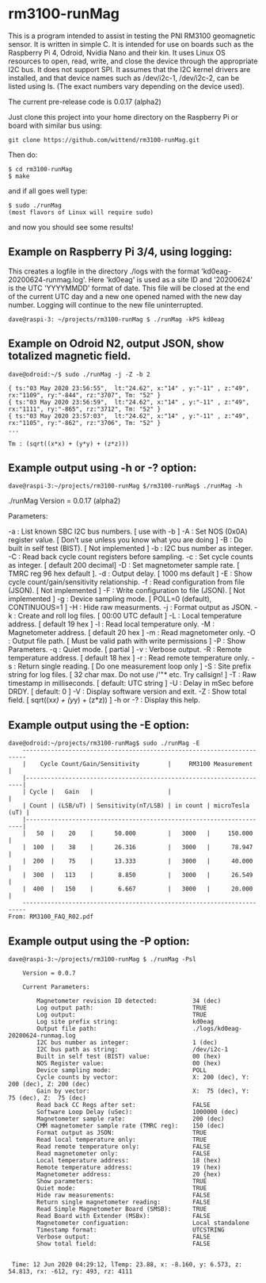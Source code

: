 # rm3100-runMag

This is a program intended to assist in testing the PNI RM3100 geomagnetic sensor.  It is written in simple C. It is intended for use on boards such as the Raspberry Pi 4, Odroid, Nvidia Nano and their kin. It uses Linux
OS resources to open, read, write, and close the device through the appropriate I2C bus.  It does not support SPI.  It assumes that the I2C kernel drivers are installed, and that device names such as /dev/i2c-1,
/dev/i2c-2, can be listed using ls.  (The exact numbers vary depending on the device used).

The current pre-release code is 0.0.17 (alpha2)

Just clone this project into your home directory on the Raspberry Pi or board with similar bus using:

    git clone https://github.com/wittend/rm3100-runMag.git

Then do:

    $ cd rm3100-runMag
    $ make


and if all goes well type:

    $ sudo ./runMag
    (most flavors of Linux will require sudo)


and now you should see some results!

## Example on Raspberry Pi 3/4, using logging:

This creates a logfile in the directory ./logs with the format 'kd0eag-20200624-runmag.log'.
Here 'kd0eag' is used as a site ID and '20200624' is the UTC 'YYYYMMDD' format of date.
This file will be closed at the end of the current UTC day and a new one opened named with the new day number.
Logging will continue to the new file uninterrupted.

    dave@raspi-3: ~/projects/rm3100-runMag $ ./runMag -kPS kd0eag



## Example on Odroid N2, output JSON, show totalized magnetic field.

    dave@odroid:~/$ sudo ./runMag -j -Z -b 2

    { ts:"03 May 2020 23:56:55",  lt:"24.62", x:"14" , y:"-11" , z:"49", rx:"1109", ry:"-844", rz:"3707", Tm: "52" }
    { ts:"03 May 2020 23:56:59",  lt:"24.62", x:"14" , y:"-11" , z:"49", rx:"1111", ry:"-865", rz:"3712", Tm: "52" }
    { ts:"03 May 2020 23:57:03",  lt:"24.62", x:"14" , y:"-11" , z:"49", rx:"1105", ry:"-862", rz:"3706", Tm: "52" }
    ...

    Tm : (sqrt((x*x) + (y*y) + (z*z)))


## Example output using -h or -? option:

    dave@raspi-3:~/projects/rm3100-runMag $/rm3100-runMag$ ./runMag -h

./runMag Version = 0.0.17 (alpha2)

Parameters:

   -a                     :  List known SBC I2C bus numbers.       [ use with -b ]
   -A                     :  Set NOS (0x0A) register value.        [ Don't use unless you know what you are doing ]
   -B <reg mask>          :  Do built in self test (BIST).         [ Not implemented ]
   -b <bus as integer>    :  I2C bus number as integer.
   -C                     :  Read back cycle count registers before sampling.
   -c <count>             :  Set cycle counts as integer.          [ default 200 decimal]
   -D <rate>              :  Set magnetometer sample rate.         [ TMRC reg 96 hex default ].
   -d <delay as ms>       :  Output delay.                         [ 1000 ms default ]
   -E                     :  Show cycle count/gain/sensitivity relationship.
   -f <filename>          :  Read configuration from file (JSON).  [ Not implemented ]
   -F <filename>          :  Write configuration to file (JSON).   [ Not implemented ]
   -g <mode>              :  Device sampling mode.                 [ POLL=0 (default), CONTINUOUS=1 ]
   -H                     :  Hide raw measurments.
   -j                     :  Format output as JSON.
   -k                     :  Create and roll log files.            [ 00:00 UTC default ]
   -L <addr as integer>   :  Local temperature address.            [ default 19 hex ]
   -l                     :  Read local temperature only.
   -M <addr as integer>   :  Magnetometer address.                 [ default 20 hex ]
   -m                     :  Read magnetometer only.
   -O <filename>          :  Output file path.                     [ Must be valid path with write permissions ]
   -P                     :  Show Parameters.
   -q                     :  Quiet mode.                           [ partial ]
   -v                     :  Verbose output.
   -R <addr as integer>   :  Remote temperature address.           [ default 18 hex ]
   -r                     :  Read remote temperature only.
   -s                     :  Return single reading.                [ Do one measurement loop only ]
   -S                     :  Site prefix string for log files.     [ 32 char max. Do not use /'"* etc. Try callsign! ]
   -T                     :  Raw timestamp in milliseconds.        [ default: UTC string ]
   -U <delay as ms>       :  Delay in mSec before DRDY.            [ default: 0 ]
   -V                     :  Display software version and exit.
   -Z                     :  Show total field.                     [ sqrt((x*x) + (y*y) + (z*z)) ]
   -h or -?               :  Display this help.


## Example output using the -E option:

    dave@odroid:~/projects/rm3100-runMag$ sudo ./runMag -E
        -----------------------------------------------------------------------
        |    Cycle Count/Gain/Sensitivity        |     RM3100 Measurement     |
        |---------------------------------------------------------------------|
        | Cycle |   Gain   |                     |                            |
        | Count | (LSB/uT) | Sensitivity(nT/LSB) | in count | microTesla (uT) |
        |---------------------------------------------------------------------|
        |   50  |    20    |      50.000         |   3000   |     150.000     |
        |  100  |    38    |      26.316         |   3000   |      78.947     |
        |  200  |    75    |      13.333         |   3000   |      40.000     |
        |  300  |   113    |       8.850         |   3000   |      26.549     |
        |  400  |   150    |       6.667         |   3000   |      20.000     |
        -----------------------------------------------------------------------
    From: RM3100_FAQ_R02.pdf


## Example output using the -P option:

    dave@raspi-3:~/projects/rm3100-runMag $ ./runMag -Psl

        Version = 0.0.7

        Current Parameters:

            Magnetometer revision ID detected:          34 (dec)
            Log output path:                            TRUE
            Log output:                                 TRUE
            Log site prefix string:                     kd0eag
            Output file path:                           ./logs/kd0eag-20200624-runmag.log
            I2C bus number as integer:                  1 (dec)
            I2C bus path as string:                     /dev/i2c-1
            Built in self test (BIST) value:            00 (hex)
            NOS Register value:                         00 (hex)
            Device sampling mode:                       POLL
            Cycle counts by vector:                     X: 200 (dec), Y: 200 (dec), Z: 200 (dec)
            Gain by vector:                             X:  75 (dec), Y:  75 (dec), Z:  75 (dec)
            Read back CC Regs after set:                FALSE
            Software Loop Delay (uSec):                 1000000 (dec)
            Magnetometer sample rate:                   200 (dec)
            CMM magnetometer sample rate (TMRC reg):    150 (dec)
            Format output as JSON:                      TRUE
            Read local temperature only:                TRUE
            Read remote temperature only:               FALSE
            Read magnetometer only:                     FALSE
            Local temperature address:                  18 (hex)
            Remote temperature address:                 19 (hex)
            Magnetometer address:                       20 {hex)
            Show parameters:                            TRUE
            Quiet mode:                                 TRUE
            Hide raw measurements:                      FALSE
            Return single magnetometer reading:         FALSE
            Read Simple Magnetometer Board (SMSB):      TRUE
            Read Board with Extender (MSBx):            FALSE
            Magnetometer configuation:                  Local standalone
            Timestamp format:                           UTCSTRING
            Verbose output:                             FALSE
            Show total field:                           FALSE


     Time: 12 Jun 2020 04:29:12, lTemp: 23.88, x: -8.160, y: 6.573, z: 54.813, rx: -612, ry: 493, rz: 4111
